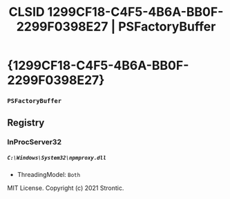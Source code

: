 ﻿---
title: "CLSID 1299CF18-C4F5-4B6A-BB0F-2299F0398E27 | PSFactoryBuffer"
excerpt: What is COM-Object CLSID 1299CF18-C4F5-4B6A-BB0F-2299F0398E27?
---

# {1299CF18-C4F5-4B6A-BB0F-2299F0398E27}

### `PSFactoryBuffer`

## Registry


### InProcServer32

##### `C:\Windows\System32\npmproxy.dll`
* ThreadingModel: `Both`

MIT License. Copyright (c) 2021 Strontic.


